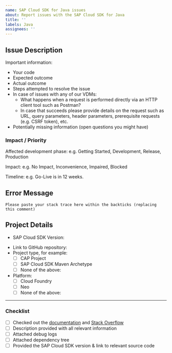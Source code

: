 ```yaml
---
name: SAP Cloud SDK for Java issues
about: Report issues with the SAP Cloud SDK for Java
title: ''
labels: Java
assignees: ''
---
```


<!--
Thank you for reporting an issue with the SAP Cloud SDK for Java. We prepared this issue template for you to help you with collecting and providing the necessary information.

Before you begin make sure you have checked out our list of [Frequently Debugged Problems](https://sap.github.io/cloud-sdk/docs/java/sdk-java-troubleshooting-frequent-problems) as well as having searched our tag on [Stack Overflow](https://stackoverflow.com/questions/tagged/sap-cloud-sdk).

_Please_ take the time to fill out the information in this template. In _almost all cases it is vital_ to get a quick understanding of the problem and find out what is going wrong. It really enables us to come back to you with meaningful help as fast as possible.

Be sure to remove **any confidential** information (examples: credentials or internal URLs) before publishing the issue on the internet.
-->

## Issue Description

<!--
Please provide a detailed description of your issue here. Use the points below as a guideline on what information might help us in answering your questions.
-->

Important information:

- Your code
- Expected outcome
- Actual outcome
- Steps attempted to resolve the issue
- In case of issues with any of our VDMs:
  - What happens when a request is performed directly via an HTTP client tool such as Postman?
  - In case that succeeds please provide details on the request such as URL, query parameters, header parameters, prerequisite requests (e.g. CSRF token), etc.
- Potentially missing information (open questions you might have)

### Impact / Priority

<!--
 Please briefly state how this issue impacts your project and what your timeline is.
 -->

Affected development phase: e.g. Getting Started, Development, Release, Production

Impact: e.g. No Impact, Inconvenience, Impaired, Blocked

Timeline: e.g. Go-Live is in 12 weeks.

## Error Message

```
Please paste your stack trace here within the backticks (replacing this comment)
```

<!-- Application Logs
Please make sure you [set your log level to debug](https://sap.github.io/cloud-sdk/docs/java/guides/logging-overview#configuring-logback) and attach the resulting log output as .txt or .log file to this issue. This is _very important_ as it usually gives a lot of information that is necessary to get to the root cause of an issue. Be sure to redact confidential information before posting.
-->

<!-- Maven Dependency Tree
Please attach the Maven dependency tree of your project. You can obtain that by running `mvn dependency:tree` on the command line. Kindly note that you could have several pom.xml files in your project. If so, please provide the dependency tree for the pom.xml of the root module and the module named `application` or `srv` that contains the application logic.
-->

## Project Details

<!--
Please provide as much information about your project as possible.
If you cannot share your project for confidentiality reasons, please consider providing a minimal working example https://en.wikipedia.org/w/index.php?title=Minimal_working_example&oldid=893866607
-->

- SAP Cloud SDK Version: <your SAP Cloud SDK version here>
<!-- The group id of the modules of the SAP Cloud SDK start with "com.sap.cloud.sdk" -->
- Link to GitHub repository: <your link here>
- Project type, for example:
  - [ ] CAP Project
  - [ ] SAP Cloud SDK Maven Archetype
  - [ ] None of the above:
- Platform:
  - [ ] Cloud Foundry
  - [ ] Neo
  - [ ] None of the above:

---

### Checklist

- [ ] Checked out the [documentation](https://sap.github.io/cloud-sdk/docs/java/sdk-java-troubleshooting-frequent-problems) and [Stack Overflow](https://stackoverflow.com/questions/tagged/sap-cloud-sdk)
- [ ] Description provided with all relevant information
- [ ] Attached debug logs
- [ ] Attached dependency tree
- [ ] Provided the SAP Cloud SDK version & link to relevant source code
